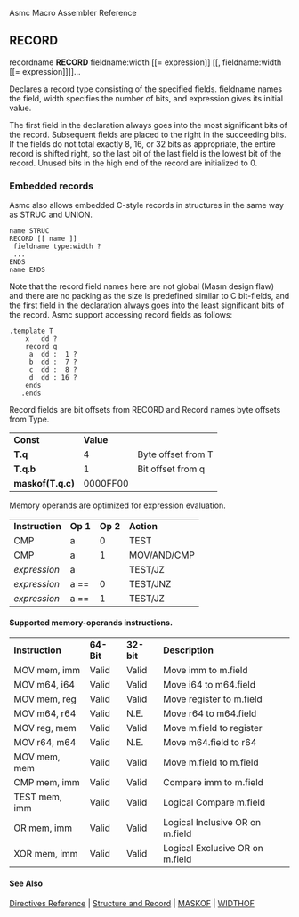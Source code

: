 Asmc Macro Assembler Reference

## RECORD

recordname **RECORD** fieldname:width [[= expression]] [[, fieldname:width [[= expression]]]]...

Declares a record type consisting of the specified fields. fieldname names the field, width specifies the number of bits, and expression gives its initial value.

The first field in the declaration always goes into the most significant bits of the record. Subsequent fields are placed to the right in the succeeding bits. If the fields do not total exactly 8, 16, or 32 bits as appropriate, the entire record is shifted right, so the last bit of the last field is the lowest bit of the record. Unused bits in the high end of the record are initialized to 0.

### Embedded records

Asmc also allows embedded C-style records in structures in the same way as STRUC and UNION.

```
name STRUC
RECORD [[ name ]]
 fieldname type:width ?
 ...
ENDS
name ENDS
```
Note that the record field names here are not global (Masm design flaw) and there are no packing as the size is predefined similar to C bit-fields, and the first field in the declaration always goes into the least significant bits of the record. Asmc support accessing record fields as follows:

```
.template T
    x   dd ?
    record q
     a  dd :  1 ?
     b  dd :  7 ?
     c  dd :  8 ?
     d  dd : 16 ?
    ends
   .ends

```
Record fields are bit offsets from RECORD and Record names byte offsets from Type.

<table>
<tr><td><b>Const</b></td><td><b>Value</b></td><td></td></tr>
<tr><td><b>T.q</b></td><td>4</td><td>Byte offset from T</td></tr>
<tr><td><b>T.q.b</b></td><td>1</td><td>Bit offset from q</td></tr>
<tr><td><b>maskof(T.q.c)</b></td><td>0000FF00</td><td></td></tr>
</table>

Memory operands are optimized for expression evaluation.

<table>
<tr><td><b>Instruction</b></td><td><b>Op 1</b></td><td><b>Op 2</b></td><td><b>Action</b></td></tr>
<tr><td>CMP</td><td>a</td><td>0</td><td>TEST</td></tr>
<tr><td>CMP</td><td>a</td><td>1</td><td>MOV/AND/CMP</td></tr>
<tr><td><i>expression</i></td><td>a</td><td></td><td>TEST/JZ</td></tr>
<tr><td><i>expression</i></td><td>a ==</td><td>0</td><td>TEST/JNZ</td></tr>
<tr><td><i>expression</i></td><td>a ==</td><td>1</td><td>TEST/JZ</td></tr>
</table>

#### Supported memory-operands instructions.

<table>
<tr><td><b>Instruction</b></td><td><b>64-Bit</b></td><td><b>32-bit</b></td><td><b>Description</b></td></tr>
<tr><td>MOV mem, imm</td><td>Valid</td><td>Valid</td><td>Move imm to m.field</td></tr>
<tr><td>MOV m64, i64</td><td>Valid</td><td>Valid</td><td>Move i64 to m64.field</td></tr>
<tr><td>MOV mem, reg</td><td>Valid</td><td>Valid</td><td>Move register to m.field</td></tr>
<tr><td>MOV m64, r64</td><td>Valid</td><td>N.E.</td><td>Move r64 to m64.field</td></tr>
<tr><td>MOV reg, mem</td><td>Valid</td><td>Valid</td><td>Move m.field to register</td></tr>
<tr><td>MOV r64, m64</td><td>Valid</td><td>N.E.</td><td>Move m64.field to r64</td></tr>
<tr><td>MOV mem, mem</td><td>Valid</td><td>Valid</td><td>Move m.field to m.field</td></tr>
<tr><td>CMP mem, imm</td><td>Valid</td><td>Valid</td><td>Compare imm to m.field</td></tr>
<tr><td>TEST mem, imm</td><td>Valid</td><td>Valid</td><td>Logical Compare m.field</td></tr>
<tr><td>OR mem, imm</td><td>Valid</td><td>Valid</td><td>Logical Inclusive OR on m.field</td></tr>
<tr><td>XOR mem, imm</td><td>Valid</td><td>Valid</td><td>Logical Exclusive OR on m.field</td></tr>
</table>

#### See Also

[Directives Reference](readme.md) | [Structure and Record](structure-and-record.md) | [MASKOF](../operator/operator-maskof.md) | [WIDTHOF](../operator/operator-widthof.md)

